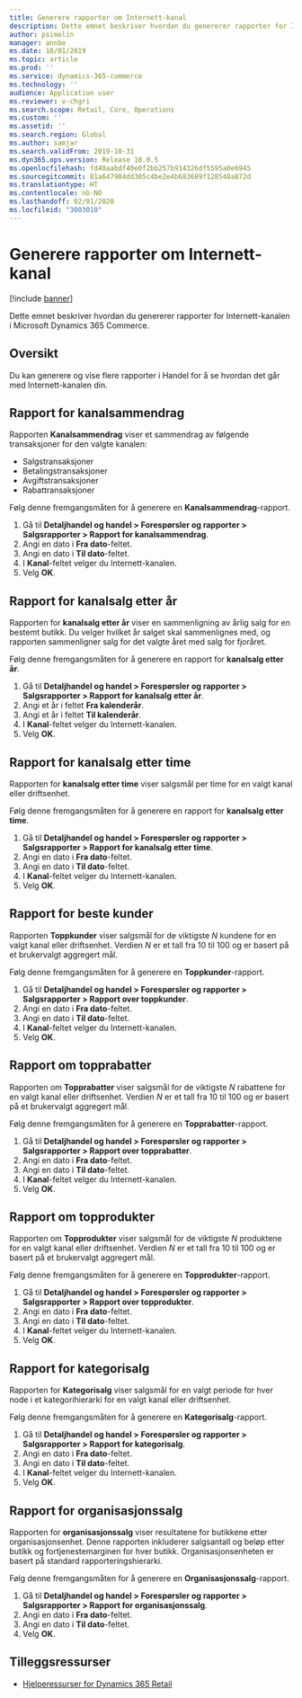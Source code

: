 ```yaml
---
title: Generere rapporter om Internett-kanal
description: Dette emnet beskriver hvordan du genererer rapporter for Internett-kanalen i Microsoft Dynamics 365 Commerce.
author: psimolin
manager: annbe
ms.date: 10/01/2019
ms.topic: article
ms.prod: ''
ms.service: dynamics-365-commerce
ms.technology: ''
audience: Application user
ms.reviewer: v-chgri
ms.search.scope: Retail, Core, Operations
ms.custom: ''
ms.assetid: ''
ms.search.region: Global
ms.author: samjar
ms.search.validFrom: 2019-10-31
ms.dyn365.ops.version: Release 10.0.5
ms.openlocfilehash: fd40aabdf40e0f2bb257b914326df5595a0e6945
ms.sourcegitcommit: 81a647904dd305c4be2e4b683689f128548a872d
ms.translationtype: HT
ms.contentlocale: nb-NO
ms.lasthandoff: 02/01/2020
ms.locfileid: "3003010"
---
```

# <a name="generate-online-channel-reports"></a>Generere rapporter om Internett-kanal


[!include [banner](includes/banner.md)]

Dette emnet beskriver hvordan du genererer rapporter for Internett-kanalen i Microsoft Dynamics 365 Commerce.

## <a name="overview"></a>Oversikt

Du kan generere og vise flere rapporter i Handel for å se hvordan det går med Internett-kanalen din.

## <a name="channel-summary-report"></a>Rapport for kanalsammendrag

Rapporten **Kanalsammendrag** viser et sammendrag av følgende transaksjoner for den valgte kanalen:

- Salgstransaksjoner
- Betalingstransaksjoner
- Avgiftstransaksjoner
- Rabattransaksjoner

Følg denne fremgangsmåten for å generere en **Kanalsammendrag**-rapport.

1. Gå til **Detaljhandel og handel \> Forespørsler og rapporter \> Salgsrapporter \> Rapport for kanalsammendrag**.
1. Angi en dato i **Fra dato**-feltet.
1. Angi en dato i **Til dato**-feltet.
1. I **Kanal**-feltet velger du Internett-kanalen.
1. Velg **OK**.
 
## <a name="channel-sales-by-year-report"></a>Rapport for kanalsalg etter år 

Rapporten for **kanalsalg etter år** viser en sammenligning av årlig salg for en bestemt butikk. Du velger hvilket år salget skal sammenlignes med, og rapporten sammenligner salg for det valgte året med salg for fjoråret.

Følg denne fremgangsmåten for å generere en rapport for **kanalsalg etter år**.

1. Gå til **Detaljhandel og handel \> Forespørsler og rapporter \> Salgsrapporter \> Rapport for kanalsalg etter år**.
1. Angi et år i feltet **Fra kalenderår**.
1. Angi et år i feltet **Til kalenderår**.
1. I **Kanal**-feltet velger du Internett-kanalen.
1. Velg **OK**.

## <a name="channel-sales-by-hour-report"></a>Rapport for kanalsalg etter time

Rapporten for **kanalsalg etter time** viser salgsmål per time for en valgt kanal eller driftsenhet.

Følg denne fremgangsmåten for å generere en rapport for **kanalsalg etter time**.

1. Gå til **Detaljhandel og handel \> Forespørsler og rapporter \> Salgsrapporter \> Rapport for kanalsalg etter time**.
1. Angi en dato i **Fra dato**-feltet.
1. Angi en dato i **Til dato**-feltet.
1. I **Kanal**-feltet velger du Internett-kanalen.
1. Velg **OK**.

## <a name="top-customers-report"></a>Rapport for beste kunder

Rapporten **Toppkunder** viser salgsmål for de viktigste *N* kundene for en valgt kanal eller driftsenhet. Verdien *N* er et tall fra 10 til 100 og er basert på et brukervalgt aggregert mål.

Følg denne fremgangsmåten for å generere en **Toppkunder**-rapport.

1. Gå til **Detaljhandel og handel \> Forespørsler og rapporter \> Salgsrapporter \> Rapport over toppkunder**.
1. Angi en dato i **Fra dato**-feltet.
1. Angi en dato i **Til dato**-feltet.
1. I **Kanal**-feltet velger du Internett-kanalen.
1. Velg **OK**.

## <a name="top-discounts-report"></a>Rapport om topprabatter

Rapporten om **Topprabatter** viser salgsmål for de viktigste *N* rabattene for en valgt kanal eller driftsenhet. Verdien *N* er et tall fra 10 til 100 og er basert på et brukervalgt aggregert mål.

Følg denne fremgangsmåten for å generere en **Topprabatter**-rapport.

1. Gå til **Detaljhandel og handel \> Forespørsler og rapporter \> Salgsrapporter \> Rapport over topprabatter**.
1. Angi en dato i **Fra dato**-feltet.
1. Angi en dato i **Til dato**-feltet.
1. I **Kanal**-feltet velger du Internett-kanalen.
1. Velg **OK**.

## <a name="top-products-report"></a>Rapport om topprodukter

Rapporten om **Topprodukter** viser salgsmål for de viktigste *N* produktene for en valgt kanal eller driftsenhet. Verdien *N* er et tall fra 10 til 100 og er basert på et brukervalgt aggregert mål.

Følg denne fremgangsmåten for å generere en **Topprodukter**-rapport.

1. Gå til **Detaljhandel og handel \> Forespørsler og rapporter \> Salgsrapporter \> Rapport over topprodukter**.
1. Angi en dato i **Fra dato**-feltet.
1. Angi en dato i **Til dato**-feltet.
1. I **Kanal**-feltet velger du Internett-kanalen.
1. Velg **OK**.

## <a name="category-sales-report"></a>Rapport for kategorisalg

Rapporten for **Kategorisalg** viser salgsmål for en valgt periode for hver node i et kategorihierarki for en valgt kanal eller driftsenhet.

Følg denne fremgangsmåten for å generere en **Kategorisalg**-rapport.

1. Gå til **Detaljhandel og handel \> Forespørsler og rapporter \> Salgsrapporter \> Rapport for kategorisalg**.
1. Angi en dato i **Fra dato**-feltet.
1. Angi en dato i **Til dato**-feltet.
1. I **Kanal**-feltet velger du Internett-kanalen.
1. Velg **OK**.

## <a name="organization-sales-report"></a>Rapport for organisasjonssalg

Rapporten for **organisasjonssalg** viser resultatene for butikkene etter organisasjonsenhet. Denne rapporten inkluderer salgsantall og beløp etter butikk og fortjenestemarginen for hver butikk. Organisasjonsenheten er basert på standard rapporteringshierarki.

Følg denne fremgangsmåten for å generere en **Organisasjonssalg**-rapport.

1. Gå til **Detaljhandel og handel \> Forespørsler og rapporter \> Salgsrapporter \> Rapport for organisasjonssalg**.
1. Angi en dato i **Fra dato**-feltet.
1. Angi en dato i **Til dato**-feltet.
1. Velg **OK**.

## <a name="additional-resources"></a>Tilleggsressurser

- [Hjelperessurser for Dynamics 365 Retail](../retail/index.md)
